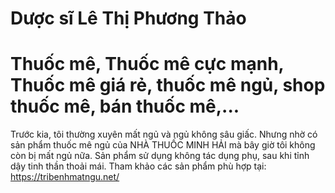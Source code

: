 # Dược sĩ Lê Thị Phương Thảo
# Thuốc mê, Thuốc mê cực mạnh, Thuốc mê giá rẻ, thuốc mê ngủ, shop thuốc mê, bán thuốc mê,...
Trước kia, tôi thường xuyên mất ngủ và ngủ không sâu giấc. Nhưng nhờ có sản phẩm thuốc mê ngủ của NHÀ THUỐC MINH HẢI mà bây giờ tôi không còn bị mất ngủ nữa.
Sản phẩm sử dụng không tác dụng phụ, sau khi tỉnh dậy tinh thần thoải mái.
Tham khảo các sản phẩm phù hợp tại: https://tribenhmatngu.net/
